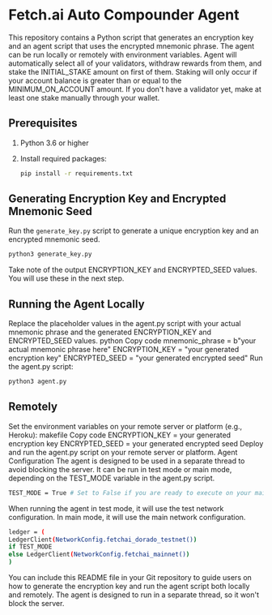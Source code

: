 # Fetch.ai Auto Compounder Agent

This repository contains a Python script that generates an encryption key and an agent script that uses the encrypted mnemonic phrase. The agent can be run locally or remotely with environment variables.
Agent will automatically select all of your validators, withdraw rewards from them, and stake the INITIAL_STAKE amount on first of them. Staking will only occur if your account balance is greater than or equal to the MINIMUM_ON_ACCOUNT amount. If you don't have a validator yet, make at least one stake manually through your wallet.

## Prerequisites

1. Python 3.6 or higher
2. Install required packages:

   ```bash
   pip install -r requirements.txt


   ```

## Generating Encryption Key and Encrypted Mnemonic Seed

Run the `generate_key.py` script to generate a unique encryption key and an encrypted mnemonic seed.

```bash
python3 generate_key.py
```

Take note of the output ENCRYPTION_KEY and ENCRYPTED_SEED values. You will use these in the next step.

## Running the Agent Locally

Replace the placeholder values in the agent.py script with your actual mnemonic phrase and the generated ENCRYPTION_KEY and ENCRYPTED_SEED values.
python
Copy code
mnemonic_phrase = b"your actual mnemonic phrase here"
ENCRYPTION_KEY = "your generated encryption key"
ENCRYPTED_SEED = "your generated encrypted seed"
Run the agent.py script:

```bash
python3 agent.py
```

## Remotely

Set the environment variables on your remote server or platform (e.g., Heroku):
makefile
Copy code
ENCRYPTION_KEY = your generated encryption key
ENCRYPTED_SEED = your generated encrypted seed
Deploy and run the agent.py script on your remote server or platform.
Agent Configuration
The agent is designed to be used in a separate thread to avoid blocking the server. It can be run in test mode or main mode, depending on the TEST_MODE variable in the agent.py script.

```bash
TEST_MODE = True # Set to False if you are ready to execute on your main account
```

When running the agent in test mode, it will use the test network configuration. In main mode, it will use the main network configuration.

```bash
ledger = (
LedgerClient(NetworkConfig.fetchai_dorado_testnet())
if TEST_MODE
else LedgerClient(NetworkConfig.fetchai_mainnet())
)
```

You can include this README file in your Git repository to guide users on how to generate the encryption key and run the agent script both locally and remotely. The agent is designed to run in a separate thread, so it won't block the server.
